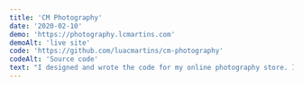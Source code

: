 ```yaml
---
title: 'CM Photography'
date: '2020-02-10'
demo: 'https://photography.lcmartins.com'
demoAlt: 'live site'
code: 'https://github.com/luacmartins/cm-photography'
codeAlt: 'Source code'
text: "I designed and wrote the code for my online photography store. I used React's <a class='link' href='https://nextjs.org/' target='__blank'>Next.js</a> framework and <a class='link' href='https://tailwindcss.com/' target='__blank'>TailwindCSS</a> to statically generate the front end. State is managed with React's Context API hooks and data with markdown files. Testing is done using Jest. I integrated the app with <a class='link' href='https://www.prodigi.com/print-api/?gclid=Cj0KCQiAtqL-BRC0ARIsAF4K3WHoUNlMuyKLFt9DTi31m41M6T_juJoEdNcBBaz1fw61KQmTnbmNxb0aAjU2EALw_wcB' target='__blank'>Prodigi's API</a> for fulfillment of the prints and canvases, <a class='link' href='https://stripe.com/docs' target='__blank'>Stripe's API</a> for payment processing and <a class='link' href='https://sendgrid.com/docs/for-developers/' target='__blank'>SendGrid API</a> for email confirmations."
---
```

